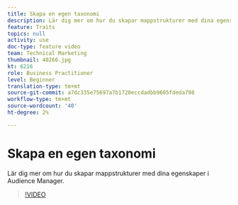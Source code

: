 ```yaml
---
title: Skapa en egen taxonomi
description: Lär dig mer om hur du skapar mappstrukturer med dina egenskaper i Audience Manager.
feature: Traits
topics: null
activity: use
doc-type: feature video
team: Technical Marketing
thumbnail: 40266.jpg
kt: 6216
role: Business Practitioner
level: Beginner
translation-type: tm+mt
source-git-commit: a7dc335e75697a7b1720eccdadbb9605fdeda798
workflow-type: tm+mt
source-wordcount: '40'
ht-degree: 2%

---
```



# Skapa en egen taxonomi

Lär dig mer om hur du skapar mappstrukturer med dina egenskaper i Audience Manager.

>[!VIDEO](https://video.tv.adobe.com/v/40266/?quality=12&learn=on)
